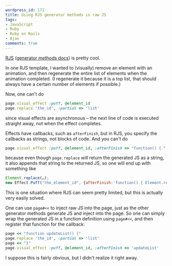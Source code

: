 ```yaml
---
wordpress_id: 171
title: Using RJS generator methods in raw JS
tags:
- JavaScript
- Ruby
- Ruby on Rails
- Ajax
comments: true
---
```

<a href="http://www.codyfauser.com/2005/11/20/rails-rjs-templates">RJS</a> (<a href="http://api.rubyonrails.com/classes/ActionView/Helpers/PrototypeHelper/JavaScriptGenerator/GeneratorMethods.html">generator methods docs</a>) is pretty cool.

In one RJS template, I wanted to (visually) remove an element with an animation, and then regenerate the entire list of elements when the animation completed. (I regenerate it because it is a top list, that should always have a certain number of elements if possible.)

Now, one can't do

``` ruby
page.visual_effect :puff, @element_id
page.replace 'the_id', :partial => 'list'
```
since visual effects are asynchronous – the next line of code is executed straight away, not when the effect completes.

<!--more-->

Effects have callbacks, such as <code>afterFinish</code>, but in RJS, you specify the callbacks as strings, not blocks of code. And you can't do

``` ruby
page.visual_effect :puff, @element_id, :afterFinish => "function() { " + page.replace('the_id', :partial => 'list') + " }"
```
because even though <code>page.replace</code> <em>will</em> return the generated JS as a string, it also appends that string to the returned JS, so one will end up with something like

``` javascript
Element.replace(…);
new Effect.Puff("the_element_id", {afterFinish:'function() { Element.replace(…); }'});
```

This is one situation where RJS can seem pretty limited, but this is actually very easily solved.

One can use <code>page#&lt;&lt;</code> to inject raw JS into the page, just as the other generator methods generate JS and inject into the page. So one can simply wrap the generated JS in a function definition using <code>page#&lt;&lt;</code>, and then register that function for the callback:

``` ruby
page << "function updateList() {"
page.replace 'the_id', :partial => 'list'
page << "}"
page.visual_effect :puff, @element_id, :afterFinish => 'updateList'
```

I suppose this is fairly obvious, but I didn't realize it right away.

